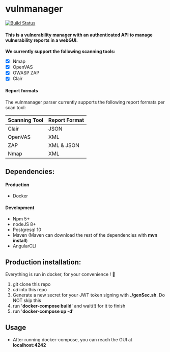 # vulnmanager

[![Build Status](https://travis-ci.org/xebia-research/vulnmanager.svg?branch=develop)](https://travis-ci.org/xebia-research/vulnmanager)

#### This is a vulnerability manager with an authenticated API to manage vulnerability reports in a webGUI.

__We currently support the following scanning tools:__ 
 * [x] Nmap
 * [x] OpenVAS
 * [x] OWASP ZAP
 * [x] Clair
 
#### Report formats 
The vulnmanager parser currently supports the following report formats per scan tool:

 | Scanning Tool | Report Format | 
 | ------------- | ------------- |
 | Clair | JSON |
 | OpenVAS | XML |
 | ZAP | XML & JSON |
 | Nmap | XML |


## Dependencies:
 #### Production
 * Docker

#### Development
 * Npm 5+
 * nodeJS 8+
 * Postgresql 10
 * Maven (Maven can download the rest of the dependencies with __mvn install__)
 * AngularCLI
 
## Production installation:
Everything is run in docker, for your convenience ! :whale:

1. git clone this repo
2. _cd_ into this repo
3. Generate a new secret for your JWT token signing with __./genSec.sh__. Do NOT skip this
4. run '__docker-compose build__' and wait(!) for it to finish
5. run '__docker-compose up -d__'

## Usage

- After running docker-compose, you can reach the GUI at __localhost:4242__
